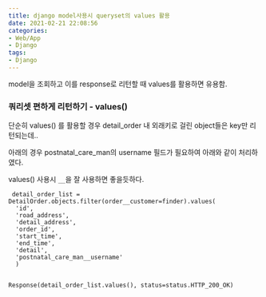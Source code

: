 ```yaml
---
title: django model사용시 queryset의 values 활용
date: 2021-02-21 22:08:56
categories:
- Web/App
- Django
tags:
- Django
---
```

model을 조회하고 이를 response로 리턴할 때 values를 활용하면 유용함.

### 쿼리셋 편하게 리턴하기 - values()

단순히 values() 를 활용할 경우 detail_order 내 외래키로 걸린 object들은 key만 리턴되는데..

아래의 경우 postnatal_care_man의 username 필드가 필요하여 아래와 같이 처리하였다.

values() 사용시 `__`을 잘 사용하면 좋을듯하다.
```
 detail_order_list = DetailOrder.objects.filter(order__customer=finder).values(
  'id',
  'road_address',
  'detail_address',
  'order_id',
  'start_time',
  'end_time',
  'detail',
  'postnatal_care_man__username'
  )


Response(detail_order_list.values(), status=status.HTTP_200_OK)
```
